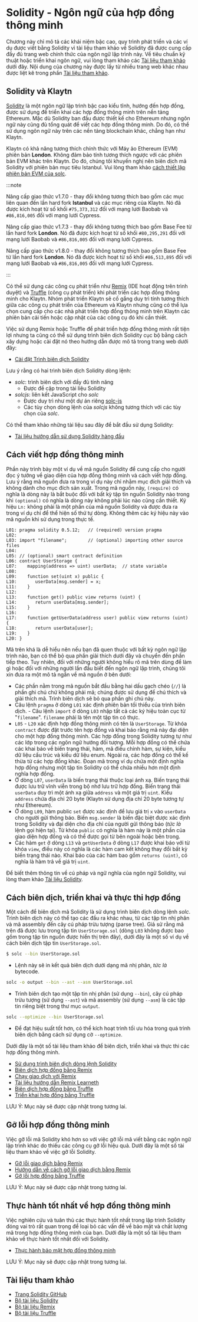 # Solidity - Ngôn ngữ của hợp đồng thông minh

Chương này chỉ mô tả các khái niệm bậc cao, quy trình phát triển và các ví dụ được viết bằng Solidity vì tài liệu tham khảo về Solidity đã được cung cấp đầy đủ trang web chính thức của ngôn ngữ lập trình này. Về tiêu chuẩn kỹ thuật hoặc triển khai ngôn ngữ, vui lòng tham khảo các [Tài liệu tham khảo](#references) dưới đây. Nội dung của chương này được lấy từ nhiều trang web khác nhau được liệt kê trong phần [Tài liệu tham khảo](#references).

## Solidity và Klaytn <a id="solidity-and-klaytn"></a>

[Solidity](https://github.com/ethereum/solidity) là một ngôn ngữ lập trình bậc cao kiểu tĩnh, hướng đến hợp đồng, được sử dụng để triển khai các hợp đồng thông minh trên nền tảng Ethereum. Mặc dù Solidity ban đầu được thiết kế cho Ethereum nhưng ngôn ngữ này cũng đủ tổng quát để viết các hợp đồng thông minh. Do đó, có thể sử dụng ngôn ngữ này trên các nền tảng blockchain khác, chẳng hạn như Klaytn.

Klaytn có khả năng tương thích chính thức với Máy ảo Ethereum (EVM) phiên bản **London**. Không đảm bảo tính tương thích ngược với các phiên bản EVM khác trên Klaytn. Do đó, chúng tôi khuyến nghị nên biên dịch mã Solidity với phiên bản mục tiêu Istanbul. Vui lòng tham khảo [cách thiết lập phiên bản EVM của solc](https://solidity.readthedocs.io/en/latest/using-the-compiler.html#setting-the-evm-version-to-target).

:::note

Nâng cấp giao thức v1.7.0 - thay đổi không tương thích bao gồm các mục liên quan đến lần hard fork **Istanbul** và các mục riêng của Klaytn. Nó đã được kích hoạt từ số khối `#75,373,312` đối với mạng lưới Baobab và `#86,816,005` đối với mạng lưới Cypress.

Nâng cấp giao thức v1.7.3 - thay đổi không tương thích bao gồm Base Fee từ lần hard fork **London**. Nó đã được kích hoạt từ số khối `#80,295,291` đối với mạng lưới Baobab và `#86,816,005` đối với mạng lưới Cypress.

Nâng cấp giao thức v1.8.0 - thay đổi không tương thích bao gồm Base Fee từ lần hard fork **London**. Nó đã được kích hoạt từ số khối `#86,513,895` đối với mạng lưới Baobab và `#86,816,005` đối với mạng lưới Cypress.

:::

Có thể sử dụng các công cụ phát triển như [Remix](https://remix.ethereum.org/) \(IDE hoạt động trên trình duyệt\) và [Truffle](https://github.com/trufflesuite/truffle) \(công cụ phát triển\) khi phát triển các hợp đồng thông minh cho Klaytn. Nhóm phát triển Klaytn sẽ cố gắng duy trì tính tương thích giữa các công cụ phát triển của Ethereum và Klaytn nhưng cũng có thể lựa chọn cung cấp cho các nhà phát triển hợp đồng thông minh trên Klaytn các phiên bản cải tiến hoặc cập nhật của các công cụ đó khi cần thiết.

Việc sử dụng Remix hoặc Truffle để phát triển hợp đồng thông minh rất tiện lợi nhưng ta cũng có thể sử dụng trình biên dịch Solidity cục bộ bằng cách xây dựng hoặc cài đặt nó theo hướng dẫn được mô tả trong trang web dưới đây:

* [Cài đặt Trình biên dịch Solidity](https://docs.soliditylang.org/en/latest/installing-solidity.html)

Lưu ý rằng có hai trình biên dịch Solidity dòng lệnh:

* _solc_: trình biên dịch với đầy đủ tính năng
  * Được đề cập trong tài liệu Solidity
* _solcjs_: liên kết JavaScript cho _solc_
  * Được duy trì như một dự án riêng [solc-js](https://github.com/ethereum/solc-js)
  * Các tùy chọn dòng lệnh của _solcjs_ không tương thích với các tùy chọn của _solc_.

Có thể tham khảo những tài liệu sau đây để bắt đầu sử dụng Solidity:

* [Tài liệu hướng dẫn sử dụng Solidity hàng đầu](https://medium.com/coinmonks/top-solidity-tutorials-4e7adcacced8)

## Cách viết hợp đồng thông minh <a id="how-to-write-a-smart-contract"></a>

Phần này trình bày một ví dụ về mã nguồn Solidity để cung cấp cho người đọc ý tưởng về giao diện của hợp đồng thông minh và cách viết hợp đồng. Lưu ý rằng mã nguồn đưa ra trong ví dụ này chỉ nhằm mục đích giải thích và không dành cho mục đích sản xuất. Trong mã nguồn này, `(require)` có nghĩa là dòng này là bắt buộc đối với bất kỳ tập tin nguồn Solidity nào trong khi `(optional)` có nghĩa là dòng này không phải lúc nào cũng cần thiết. Ký hiệu `Ln:` không phải là một phần của mã nguồn Solidity và được đưa ra trong ví dụ chỉ để thể hiện số thứ tự dòng. Không thêm các ký hiệu này vào mã nguồn khi sử dụng trong thực tế.

```text
L01: pragma solidity 0.5.12;   // (required) version pragma
L02:
L03: import "filename";        // (optional) importing other source files
L04:
L05: // (optional) smart contract definition
L06: contract UserStorage {
L07:    mapping(address => uint) userData;  // state variable
L08:
L09:    function set(uint x) public {
L10:       userData[msg.sender] = x;
L11:    }
L12:
L13:    function get() public view returns (uint) {
L14:       return userData[msg.sender];
L15:    }
L16:
L17:    function getUserData(address user) public view returns (uint) {
L18:       return userData[user];
L19:    }
L20: }
```

Mã trên khá là dễ hiểu nên nếu bạn đã quen thuộc với bất kỳ ngôn ngữ lập trình nào, bạn có thể bỏ qua phần giải thích dưới đây và chuyển đến phần tiếp theo. Tuy nhiên, đối với những người không hiểu rõ mã trên dùng để làm gì hoặc đối với những người lần đầu biết đến ngôn ngữ lập trình, chúng tôi xin đưa ra một mô tả ngắn về mã nguồn ở bên dưới:

* Các phần nằm trong mã nguồn bắt đầu bằng hai dấu gạch chéo \(`//`\) là phần ghi chú chứ không phải mã; chúng được sử dụng để chú thích và giải thích mã.  Trình biên dịch sẽ bỏ qua phần ghi chú này.
* Câu lệnh `pragma` ở dòng `L01` xác định phiên bản tối thiểu của trình biên dịch.  - Câu lệnh `import` ở dòng `L03` nhập tất cả các ký hiệu toàn cục từ "`filename`".  `filename` phải là tên một tập tin có thực.
* `L05` - `L20` xác định hợp đồng thông minh có tên là `UserStorage`.  Từ khóa `contract` được đặt trước tên hợp đồng và khai báo rằng mã này đại diện cho một hợp đồng thông minh.  Các hợp đồng trong Solidity tương tự như các lớp trong các ngôn ngữ hướng đối tượng.  Mỗi hợp đồng có thể chứa các khai báo về biến trạng thái, hàm, mã điều chỉnh hàm, sự kiện, kiểu dữ liệu cấu trúc và kiểu dữ liệu enum.  Ngoài ra, các hợp đồng có thể kế thừa từ các hợp đồng khác.  Đoạn mã trong ví dụ chứa một định nghĩa hợp đồng nhưng một tập tin Solidity có thể chứa nhiều hơn một định nghĩa hợp đồng.
* Ở dòng `L07`, `userData` là biến trạng thái thuộc loại ánh xạ.  Biến trạng thái được lưu trữ vĩnh viễn trong bộ nhớ lưu trữ hợp đồng.  Biến trạng thái `userData` duy trì một ánh xạ giữa `address` và một giá trị `uint`.  Kiểu `address` chứa địa chỉ 20 byte \(Klaytn sử dụng địa chỉ 20 byte tương tự như Ethereum\).
* Ở dòng `L09`, hàm public `set` được xác định để lưu giá trị `x` vào `userData` cho người gửi thông báo.  Biến `msg.sender` là biến đặc biệt được xác định trong Solidity và đại diện cho địa chỉ của người gửi thông báo \(_tức là_ lệnh gọi hiện tại\).  Từ khóa `public` có nghĩa là hàm này là một phần của giao diện hợp đồng và có thể được gọi từ bên ngoài hoặc bên trong.
* Các hàm `get` ở dòng `L13` và `getUserData` ở dòng `L17` được khai báo với từ khóa `view`, điều này có nghĩa là các hàm cam kết không thay đổi bất kỳ biến trạng thái nào.  Khai báo của các hàm bao gồm `returns (uint)`, có nghĩa là hàm trả về giá trị `uint`.

Để biết thêm thông tin về cú pháp và ngữ nghĩa của ngôn ngữ Solidity, vui lòng tham khảo [Tài liệu Solidity](https://docs.soliditylang.org/).

## Cách biên dịch, triển khai và thực thi hợp đồng <a id="how-to-compile-deploy-and-execute"></a>

Một cách để biên dịch mã Solidity là sử dụng trình biên dịch dòng lệnh _solc_. Trình biên dịch này có thể tạo các đầu ra khác nhau, từ các tập tin nhị phân và mã assembly đến cây cú pháp trừu tượng \(parse tree\). Giả sử rằng mã trên đã được lưu trong tập tin `UserStorage.sol` \(dòng `L03` không được bao gồm trong tập tin nguồn được hiển thị trên đây\), dưới đây là một số ví dụ về cách biên dịch tập tin `UserStorage.sol`.

```bash
$ solc --bin UserStorage.sol
```

* Lệnh này sẽ in kết quả biên dịch dưới dạng mã nhị phân, _tức là_ bytecode.

```bash
solc -o output --bin --ast --asm UserStorage.sol
```

* Trình biên dịch tạo một tập tin nhị phân \(sử dụng `--bin`\), cây cú pháp trừu tượng \(sử dụng `--ast`\) và mã assembly \(sử dụng `--asm`\) là các tập tin riêng biệt trong thư mục `output`.

```bash
solc --optimize --bin UserStorage.sol
```

* Để đạt hiệu suất tốt hơn, có thể kích hoạt trình tối ưu hóa trong quá trình biên dịch bằng cách sử dụng cờ `--optimize`.

Dưới đây là một số tài liệu tham khảo để biên dịch, triển khai và thực thi các hợp đồng thông minh.

* [Sử dụng trình biên dịch dòng lệnh Solidity](https://docs.soliditylang.org/en/latest/using-the-compiler.html)
* [Biên dịch hợp đồng bằng Remix](https://remix-ide.readthedocs.io/en/stable/compile.html)
* [Chạy giao dịch với Remix](https://remix-ide.readthedocs.io/en/stable/run.html)
* [Tài liệu hướng dẫn Remix Learneth](https://remix-ide.readthedocs.io/en/latest/remix_tutorials_learneth.html)
* [Biên dịch hợp đồng bằng Truffle](https://trufflesuite.com/docs/truffle/getting-started/compiling-contracts)
* [Triển khai hợp đồng bằng Truffle](https://trufflesuite.com/docs/truffle/getting-started/running-migrations)

LƯU Ý: Mục này sẽ được cập nhật trong tương lai.

## Gỡ lỗi hợp đồng thông minh <a id="debugging-smart-contracts"></a>

Việc gỡ lỗi mã Solidity khó hơn so với việc gỡ lỗi mã viết bằng các ngôn ngữ lập trình khác do thiếu các công cụ gỡ lỗi hiệu quả. Dưới đây là một số tài liệu tham khảo về việc gỡ lỗi Solidity.

* [Gỡ lỗi giao dịch bằng Remix](https://remix-ide.readthedocs.io/en/latest/debugger.html)
* [Hướng dẫn về cách gỡ lỗi giao dịch bằng Remix](https://remix-ide.readthedocs.io/en/latest/tutorial_debug.html)
* [Gỡ lỗi hợp đồng bằng Truffle](https://trufflesuite.com/docs/truffle/getting-started/using-the-truffle-debugger/)

LƯU Ý: Mục này sẽ được cập nhật trong tương lai.

## Thực hành tốt nhất về hợp đồng thông minh <a id="smart-contract-best-practices"></a>

Việc nghiên cứu và tuân thủ các thực hành tốt nhất trong lập trình Solidity đóng vai trò rất quan trọng để loại bỏ các vấn đề về bảo mật và chất lượng mã trong hợp đồng thông minh của bạn. Dưới đây là một số tài liệu tham khảo về thực hành tốt nhất đối với Solidity.

* [Thực hành bảo mật hợp đồng thông minh](https://github.com/ConsenSys/smart-contract-best-practices)

LƯU Ý: Mục này sẽ được cập nhật trong tương lai.

## Tài liệu tham khảo <a id="references"></a>

* [Trang Solidity GitHub](https://github.com/ethereum/solidity)
* [Bộ tài liệu Solidity](https://solidity.readthedocs.io/en/latest/index.html)
* [Bộ tài liệu Remix](https://remix-ide.readthedocs.io/en/latest/)
* [Bộ tài liệu Truffle](https://trufflesuite.com/docs/truffle/)

